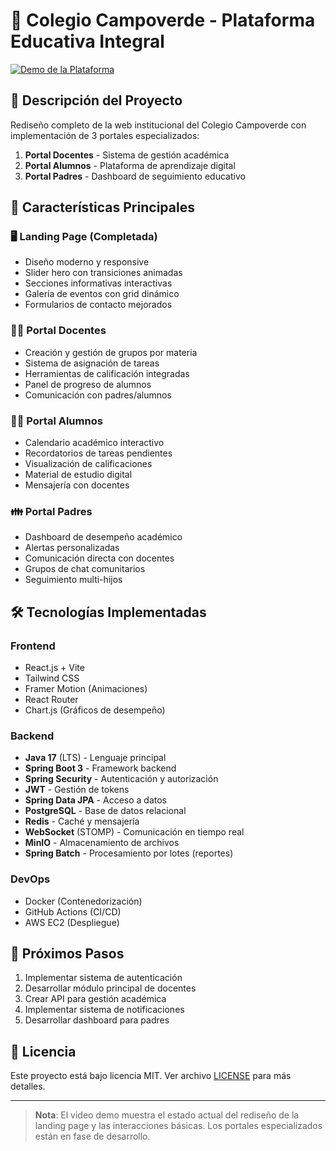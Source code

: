 # 🏫 Colegio Campoverde - Plataforma Educativa Integral

[![Demo de la Plataforma](https://github.com/user-attachments/assets/1a33b786-fb7d-4215-890e-9680876840a4)](https://github.com/user-attachments/assets/1a33b786-fb7d-4215-890e-9680876840a4)

## 🌟 Descripción del Proyecto

Rediseño completo de la web institucional del Colegio Campoverde con implementación de 3 portales especializados:

1. **Portal Docentes** - Sistema de gestión académica
2. **Portal Alumnos** - Plataforma de aprendizaje digital
3. **Portal Padres** - Dashboard de seguimiento educativo

## 🚀 Características Principales

### 🖥️ Landing Page (Completada)
- Diseño moderno y responsive
- Slider hero con transiciones animadas
- Secciones informativas interactivas
- Galería de eventos con grid dinámico
- Formularios de contacto mejorados

### 👨‍🏫 Portal Docentes
- Creación y gestión de grupos por materia
- Sistema de asignación de tareas
- Herramientas de calificación integradas
- Panel de progreso de alumnos
- Comunicación con padres/alumnos

### 👨‍🎓 Portal Alumnos
- Calendario académico interactivo
- Recordatorios de tareas pendientes
- Visualización de calificaciones
- Material de estudio digital
- Mensajería con docentes

### 👪 Portal Padres
- Dashboard de desempeño académico
- Alertas personalizadas
- Comunicación directa con docentes
- Grupos de chat comunitarios
- Seguimiento multi-hijos

## 🛠️ Tecnologías Implementadas

### Frontend
- React.js + Vite
- Tailwind CSS
- Framer Motion (Animaciones)
- React Router
- Chart.js (Gráficos de desempeño)

### Backend
- **Java 17** (LTS) - Lenguaje principal
- **Spring Boot 3** - Framework backend
- **Spring Security** - Autenticación y autorización
- **JWT** - Gestión de tokens
- **Spring Data JPA** - Acceso a datos
- **PostgreSQL** - Base de datos relacional
- **Redis** - Caché y mensajería
- **WebSocket** (STOMP) - Comunicación en tiempo real
- **MinIO** - Almacenamiento de archivos
- **Spring Batch** - Procesamiento por lotes (reportes)

### DevOps
- Docker (Contenedorización)
- GitHub Actions (CI/CD)
- AWS EC2 (Despliegue)

## 📌 Próximos Pasos

1. Implementar sistema de autenticación
2. Desarrollar módulo principal de docentes
3. Crear API para gestión académica
4. Implementar sistema de notificaciones
5. Desarrollar dashboard para padres

## 📄 Licencia

Este proyecto está bajo licencia MIT. Ver archivo [LICENSE](LICENSE) para más detalles.

---

> **Nota**: El video demo muestra el estado actual del rediseño de la landing page y las interacciones básicas. Los portales especializados están en fase de desarrollo.
